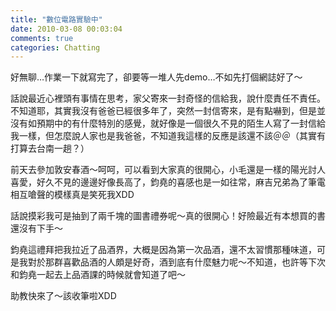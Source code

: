 ```yaml
---
title: "數位電路實驗中"
date: 2010-03-08 00:03:04
comments: true
categories: Chatting
---
```

<p>好無聊&hellip;作業一下就寫完了，卻要等一堆人先demo&hellip;不如先打個網誌好了～</p><p>話說最近心裡頭有事情在思考，家父寄來一封奇怪的信給我，說什麼責任不責任。不知道耶，其實我沒有爸爸已經很多年了，突然一封信寄來，是有點嚇到，但是並沒有如預期中的有什麼特別的感覺，就好像是一個很久不見的陌生人寫了一封信給我一樣，但怎麼說人家也是我爸爸，不知道我這樣的反應是該還不該＠＠（其實有打算去台南一趟？）</p><p>前天去參加敦安春酒～呵呵，可以看到大家真的很開心，小毛還是一樣的陽光討人喜愛，好久不見的邊邊好像長高了，鈞堯的喜感也是一如往常，麻吉兄弟為了筆電相互嗆聲的模樣真是笑死我XDD</p><p>話說摸彩我可是抽到了兩千塊的圖書禮券呢～真的很開心！好險最近有本想買的書還沒有下手～</p><p>鈞堯這禮拜把我拉近了品酒界，大概是因為第一次品酒，還不太習慣那種味道，可是我對於那群喜歡品酒的人頗是好奇，酒到底有什麼魅力呢～不知道，也許等下次和鈞堯一起去上品酒課的時候就會知道了吧～</p><p>助教快來了～該收筆啦XDD</p>
